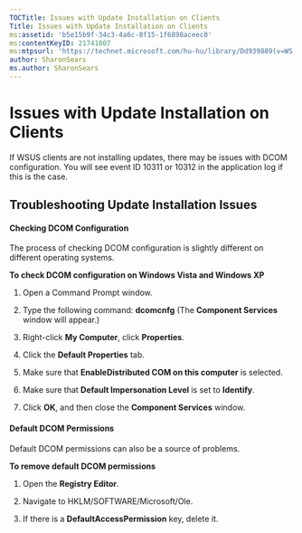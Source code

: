 ```yaml
---
TOCTitle: Issues with Update Installation on Clients
Title: Issues with Update Installation on Clients
ms:assetid: 'b5e15b9f-34c3-4a6c-8f15-1f6898aceec0'
ms:contentKeyID: 21741807
ms:mtpsurl: 'https://technet.microsoft.com/hu-hu/library/Dd939889(v=WS.10)'
author: SharonSears
ms.author: SharonSears
---
```


Issues with Update Installation on Clients
==========================================

If WSUS clients are not installing updates, there may be issues with DCOM configuration. You will see event ID 10311 or 10312 in the application log if this is the case.

Troubleshooting Update Installation Issues
------------------------------------------

#### Checking DCOM Configuration

The process of checking DCOM configuration is slightly different on different operating systems.

**To check DCOM configuration on Windows Vista and Windows XP**
1.  Open a Command Prompt window.

2.  Type the following command: **dcomcnfg**
    (The **Component Services** window will appear.)

3.  Right-click **My Computer**, click **Properties**.

4.  Click the **Default Properties** tab.

5.  Make sure that **EnableDistributed COM on this computer** is selected.

6.  Make sure that **Default Impersonation Level** is set to **Identify**.

7.  Click **OK**, and then close the **Component Services** window.

#### Default DCOM Permissions

Default DCOM permissions can also be a source of problems.

**To remove default DCOM permissions**
1.  Open the **Registry Editor**.

2.  Navigate to HKLM/SOFTWARE/Microsoft/Ole.

3.  If there is a **DefaultAccessPermission** key, delete it.
